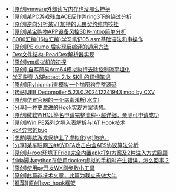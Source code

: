 + [[原创]vmware外部读写内存也没那么神秘](https://bbs.kanxue.com/thread-284956.htm)
+ [[原创]某PC游戏残血ACE反作弊ring3下的绕过分析](https://bbs.kanxue.com/thread-284667.htm)
+ [[原创]逆向分析某VT加持的无畏契约纯内核挂](https://bbs.kanxue.com/thread-281181.htm)
+ [[原创]某宝购物APP设备风控SDK-mtop简单分析](https://bbs.kanxue.com/thread-284241.htm)
+ [8086汇编(16位汇编)学习笔记05.asm基础语法和串操作](https://bbs.kanxue.com/thread-285009.htm)
+ [[原创]PE dump 后实现反编译的通用方法](https://bbs.kanxue.com/thread-284958.htm)
+ [Dex文件结构-ReadDex解析器实现](https://bbs.kanxue.com/thread-284995.htm)
+ [[原创]vm虚拟机的初探](https://bbs.kanxue.com/thread-284883.htm)
+ [[原创] 自写简易Arm64模拟执行去除控制流平坦化](https://bbs.kanxue.com/thread-284890.htm)
+ [学习脱壳 ASProtect 2.1x SKE 的详细笔记](https://bbs.kanxue.com/thread-283321.htm)
+ [[原创]用vhidmini来模拟一个加密狗完整源码](https://bbs.kanxue.com/thread-284957.htm)
+ [[转帖]JEB Decompiler 5.23.0.202412241943 mod by CXV](https://bbs.kanxue.com/thread-285011.htm)
+ [[原创]仿冒官网的一个病毒浅析[水文]](https://bbs.kanxue.com/thread-284927.htm)
+ [[分享]一种更激进的Hook实现方案猜想。](https://bbs.kanxue.com/thread-284824.htm)
+ [[原创]微软WHQL签名申请完整流程--超详细，亲测可申请成功](https://bbs.kanxue.com/thread-282868.htm)
+ [[原创]Win PE系列之导入表解析与IAT Hook技术](https://bbs.kanxue.com/thread-269726.htm)
+ [x64异常的bug](https://bbs.kanxue.com/thread-285013.htm)
+ [[求助]哪款游戏保护上了虚拟化(vt)防护。](https://bbs.kanxue.com/thread-284987.htm)
+ [[分享]某车联网五##光DFA攻击白盒AES协议算法分析](https://bbs.kanxue.com/thread-284994.htm)
+ [[原创]非root环境下Frida完全内置apk打包方案及2种注入方式回顾](https://bbs.kanxue.com/thread-284482.htm)
+ [frida脚本python在使用docker虚拟的手机时产生错误，怎么回事？](https://bbs.kanxue.com/thread-285014.htm)
+ [[原创]使用py开发WX刷步数小工具](https://bbs.kanxue.com/thread-284858.htm)
+ [[原创]此篇非技术文章，此篇为我立志做大牛](https://bbs.kanxue.com/thread-284823.htm)
+ [[推荐][原创]svc_hook框架](https://bbs.kanxue.com/thread-284713.htm)
